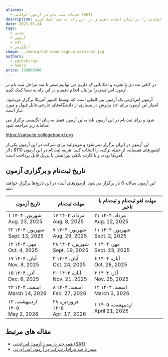 ```yaml
---
aliases:
  - خدمات ثبت نام در آزمون اس‌ای‌تی (SAT)
description: در کافی نت دی با تجربه و امکاناتی که داریم می توانیم صفر تا صد مراحل ثبت نام در آزمون اس‌ای‌تی را برایتان انجام دهیم و در این راه به شما کمک کنیم.
date: 2025-05-24
tags:
  - خدمت
  - آزمون
  - sat
  - انگلیسی
image: ../media/sat-exam-signup-services.jpg
authors:
  - zachshirow
  - hemra
price: 100000000
---
```


در کافی نت دی با تجربه و امکاناتی که داریم می توانیم صفر تا صد مراحل ثبت نام در آزمون اس‌ای‌تی را برایتان انجام دهیم و در این راه به شما کمک کنیم. 

آزمون اس‌ای‌تی یک آزمون بین‌اللملی است که توسط کشور آمریکا برگزار می‌شود. امتیاز این آزمون برای اخذ پذیرش در بسیاری از دانشگاه‌های خارجی قابل قبول و مورد نیاز است. 

این آزمون فقط به زبان انگلیسی برگزار می‎‌شود و برای ثبت‌نام در این آزمون باید به سامانه زیر مراجعه شود:

https://satsuite.collegeboard.org

این آزمون در ایران برگزار نمی‌شود و می‌توانید برای شرکت در این آزمون یکی از کشورهای همسایه، از جمله ترکیه، را انتخاب کنید. هزینه ثبت‌نام در این آزمون 110$ دلار آمریکا بوده، و با کارت بانکی بین‌الملی یا پی‌پل قابل پرداخت است. 

## تاریخ ثبت‌نام و برگزاری آزمون

 این آزمون سالانه 6 بار برگزار می‌شود. آزمون‌های آینده در این تاریخ‌ها برگزار خواهند شد:

| تاریخ آزمون                       | مهلت ثبت‌نام                            | مهلت لغو ثبت‌نام و ثبت‌نام با تاخیر |
| --------------------------------- | --------------------------------------- | ----------------------------------- |
| ۱ شهریور، ۱۴۰۴<br>Aug. 23, 2025   | ۱۷ مرداد، ۱۴۰۴<br>Aug. 8, 2025          | ۲۱ مرداد، ۱۴۰۴<br>Aug. 12, 2025<br> |
| ۲۲ شهریور، ۱۴۰۴<br>Sept. 13, 2025 | ۷ شهریور، ۱۴۰۴<br>Aug. 29, 2025         | ۱۱ شهریور، ۱۴۰۴<br>Sept. 2, 2025    |
| ۱۲ مهر، ۱۴۰۴<br>Oct. 4, 2025      | ۲۸ شهریور، ۱۴۰۴<br>Sept. 19, 2025  <br> | ۱ مهر، ۱۴۰۴<br>Sept. 23, 2025       |
| ۱۷ آبان، ۱۴۰۴<br>Nov. 8, 2025     | ۲ آبان، ۱۴۰۴<br>Oct. 24, 2025  <br>     | ۶ آبان، ۱۴۰۴<br>Oct. 28, 2025       |
| ۱۵ آذر، ۱۴۰۴<br>Dec. 6, 2025      | ۳۰ آبان، ۱۴۰۴<br>Nov. 21, 2025  <br>    | ۴ آذر، ۱۴۰۴<br>Nov. 25, 2025        |
| ۲۳ اسفند، ۱۴۰۴<br>March 14, 2026  | ۸ اسفند، ۱۴۰۴<br>Feb. 27, 2026  <br>    | ۱۲ اسفند، ۱۴۰۴<br>March 3, 2026     |
| ۱۲ اردیبهشت، ۱۴۰۵<br>May 2, 2026  | ۲۸ فروردین، ۱۴۰۵<br>Apr. 17, 2026  <br> | ۱ اردیبهشت، ۱۴۰۵<br>April 21, 2026  |

## مقاله های مرتبط

- [همه چیز در مورد آزمون اس‌ای‌تی (SAT)](../blog/sat-exam.md)
- [صفر تا صد مراحل شرکت در آزمون اس ای تی](../blog/sat-exam-procedure-0-100.md)

